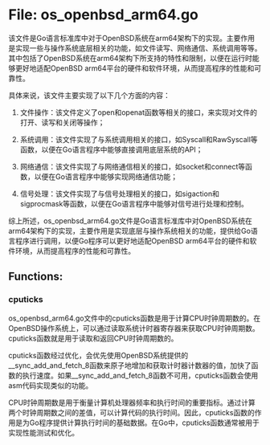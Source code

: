 # File: os_openbsd_arm64.go

该文件是Go语言标准库中对于OpenBSD系统在arm64架构下的实现。主要作用是实现一些与操作系统底层相关的功能，如文件读写、网络通信、系统调用等等。其中包括了OpenBSD系统在arm64架构下所支持的特性和限制，以便在运行时能够更好地适配OpenBSD arm64平台的硬件和软件环境，从而提高程序的性能和可靠性。

具体来说，该文件主要实现了以下几个方面的内容：

1. 文件操作：该文件定义了open和openat函数等相关的接口，来实现对文件的打开、读写和关闭等操作；

2. 系统调用：该文件实现了与系统调用相关的接口，如Syscall和RawSyscall等函数，以便在Go语言程序中能够直接调用底层系统的API；

3. 网络通信：该文件实现了与网络通信相关的接口，如socket和connect等函数，以便在Go语言程序中能够实现网络通信功能；

4. 信号处理：该文件实现了与信号处理相关的接口，如sigaction和sigprocmask等函数，以便在Go语言程序中能够对信号进行处理和控制。

综上所述，os_openbsd_arm64.go文件是Go语言标准库中对OpenBSD系统在arm64架构下的实现，主要作用是实现底层与操作系统相关的功能，提供给Go语言程序进行调用，以便Go程序可以更好地适配OpenBSD arm64平台的硬件和软件环境，从而提高程序的性能和可靠性。

## Functions:

### cputicks

os_openbsd_arm64.go文件中的cputicks函数是用于计算CPU时钟周期数的。在OpenBSD操作系统上，可以通过读取系统计时器寄存器来获取CPU时钟周期数。cputicks函数就是用于读取和返回CPU时钟周期数的。

cputicks函数经过优化，会优先使用OpenBSD系统提供的__sync_add_and_fetch_8函数来原子地增加和获取计时器计数器的值，加快了函数的执行速度。如果__sync_add_and_fetch_8函数不可用，cputicks函数会使用asm代码实现类似的功能。

CPU时钟周期数是用于衡量计算机处理器频率和执行时间的重要指标。通过计算两个时钟周期数之间的差值，可以计算代码的执行时间。因此，cputicks函数的作用是为Go程序提供计算执行时间的基础数据。在Go中，cputicks函数通常被用于实现性能测试和优化。



